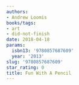 ```yaml
---
authors:
- Andrew Loomis
books/tags:
- art
- did-not-finish
date: 2018-04-18
params:
  isbn13: '9780857687609'
  year: '2013'
slug: '9780857687609'
star_rating: 0
title: Fun With A Pencil
---
```


<!--more-->